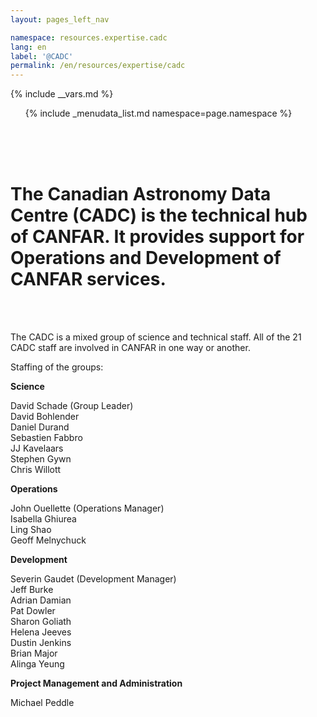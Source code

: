 ```yaml
---
layout: pages_left_nav

namespace: resources.expertise.cadc
lang: en
label: '@CADC'
permalink: /en/resources/expertise/cadc
---
```


{% include __vars.md %}

<!-- Content starts -->

<ul class="list-unstyled">
  {% include _menudata_list.md namespace=page.namespace %}
</ul>


<br>
<br>
<br>
<h1>The Canadian Astronomy Data Centre (CADC) is the technical hub of CANFAR. It provides support for Operations and Development of CANFAR services.</h1>
<br>
<br>

 The CADC is a mixed group of science and technical staff. All of the 21 CADC staff are involved in CANFAR in one way or another.<br>
 
 Staffing of the groups:
 
<b> Science </b>
 
 David Schade (Group Leader)<br>
 David Bohlender<br>
 Daniel Durand<br>
 Sebastien Fabbro<br>
 JJ Kavelaars<br>
 Stephen Gywn <br>
 Chris Willott<br>

 
 <b> Operations </b>
 
 John Ouellette (Operations Manager)<br>
 Isabella Ghiurea<br>
 Ling Shao<br>
 Geoff Melnychuck<br>
 
 <b> Development</b>
 
 Severin Gaudet (Development Manager)<br>
 Jeff Burke<br>
 Adrian Damian<br>
 Pat Dowler<br>
 Sharon Goliath<br>
 Helena Jeeves<br>
 Dustin Jenkins<br>
 Brian Major<br>
 Alinga Yeung<br>
 
 <b> Project Management and Administration</b>
 
 Michael Peddle
 
 
 
 

<!-- Content ends -->
